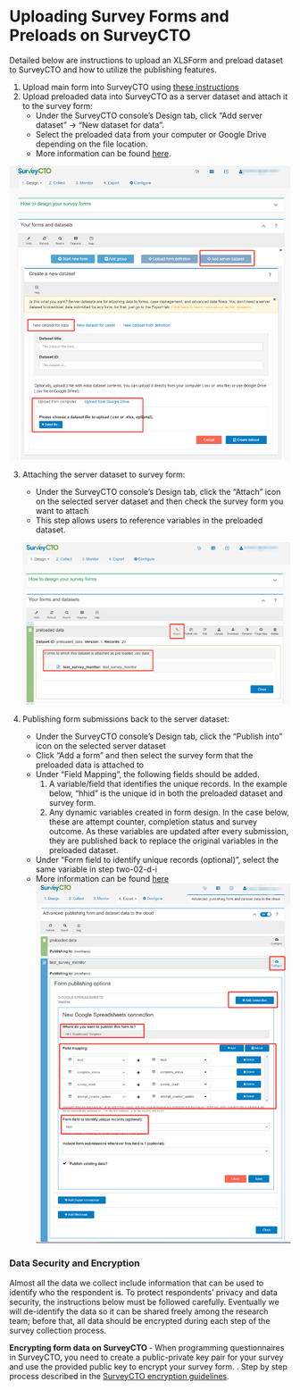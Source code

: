 # Uploading Survey Forms and Preloads on SurveyCTO

Detailed below are instructions to upload an XLSForm and preload dataset to SurveyCTO and how to utilize the publishing features.
1.  Upload main form into SurveyCTO using [these instructions](https://support.surveycto.com/hc/en-us/articles/360050736773-Deploying-form-definitions-and-server-datasets)
2.  Upload preloaded data into SurveyCTO as a server dataset and attach it to the survey form:
    * Under the SurveyCTO console’s Design tab, click “Add server dataset” -> “New dataset for data”.
    * Select the preloaded data from your computer or Google Drive depending on the file location.
    * More information can be found [here](https://support.surveycto.com/hc/en-us/articles/360050736773-Deploying-form-definitions-and-server-datasets).

  <img src="https://github.com/dime-worldbank/iesurveykit/blob/main/iesurveychecks/img/image5.png"><!--- Image is read from master branch or use full URL-->

3. Attaching the server dataset to survey form:
    * Under the SurveyCTO console’s Design tab, click the “Attach” icon on the selected server dataset and then check the survey form you want to attach
    *  This step allows users to reference variables in the preloaded dataset.      

     <img src="https://github.com/dime-worldbank/iesurveykit/blob/main/iesurveychecks/img/image1.png" ><!--- Image is read from master branch or use full URL-->

4. Publishing form submissions back to the server dataset:     
    *  Under the SurveyCTO console’s Design tab, click the “Publish into” icon on the selected server dataset
    *  Click “Add a form” and then select the survey form that the preloaded data is attached to
    *  Under “Field Mapping”, the following fields should be added.
        1. A variable/field that identifies the unique records. In the example below, “hhid” is the unique id in both the preloaded dataset and survey form.
        2. Any dynamic variables created in form design. In the case below, these are attempt counter, completion status and survey outcome. As these variables are updated after every submission, they are published back to replace the original variables in the preloaded dataset.
    *  Under “Form field to identify unique records (optional)”, select the same variable in step two-02-d-i
    *  More information can be found [here](https://docs.surveycto.com/05-exporting-and-publishing-data/04-advanced-publishing-with-datasets/02.forms-to-datasets.html)
      <img src="https://github.com/dime-worldbank/iesurveykit/blob/main/iesurveychecks/img/image9.png" ><!--- Image is read from master branch or use full URL-->


### Data Security and Encryption
Almost all the data we collect include information that can be used to identify who the respondent is.
To protect respondents’ privacy and data security, the instructions below must be followed carefully.
Eventually we will de-identify the data so it can be shared freely among the research team; before that,
all data should be encrypted during each step of the survey collection process.

<b> Encrypting form data on SurveyCTO </b> - When programming questionnaires in SurveyCTO, you need to create a public-private key pair for your survey and use the provided public key to encrypt your survey form. . Step by step process described in the [SurveyCTO encryption guidelines](https://github.com/worldbank/dime-standards/blob/master/dime-research-standards/pillar-4-data-security/data-security-resources/surveycto-encryption-guidelines.md).
